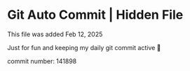 # Git Auto Commit | Hidden File

This file was added Feb 12, 2025

Just for fun and keeping my daily git commit active 🤪

commit number: 141898
